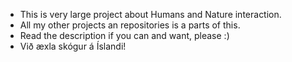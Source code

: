 - This is very large project about Humans and Nature interaction. 
- All my other projects an repositories is a parts of this.
- Read the description if you can and want, please :)
- Við æxla skógur á Íslandi!
